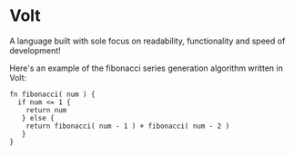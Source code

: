 # Volt
A language built with sole focus on readability, functionality and speed of development!

Here's an example of the fibonacci series generation algorithm written in Volt:
```
fn fibonacci( num ) {
  if num <= 1 {
    return num
   } else {
    return fibonacci( num - 1 ) + fibonacci( num - 2 )
   }
}
```
